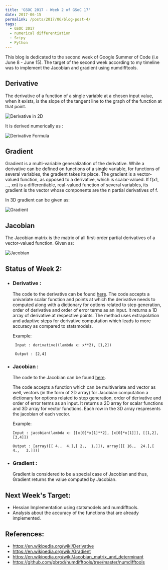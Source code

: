 ```yaml
---
title: 'GSOC 2017 - Week 2 of GSoC 17'
date: 2017-06-15
permalink: /posts/2017/06/blog-post-4/
tags:
  - GSOC 2017
  - numerical differentiation
  - Scipy
  - Python 
---
```


This blog is dedicated to the second week of Google Summer of Code (i.e June 8 - June 15). The target of the second week according to my timeline was to implement the Jacobian and gradient using numdifftools. 

## Derivative
The derivative of a function of a single variable at a chosen input value, when it exists, is the slope of the tangent line to the graph of the function at that point.

 ![Derivative in 2D](https://upload.wikimedia.org/wikipedia/commons/9/97/Introductory_Physics_fig_1.15.png)
 
 It is derived numerically as :
 
 ![Derivative Formula](https://wikimedia.org/api/rest_v1/media/math/render/svg/52f8a3ef721b7705ef72e10d29176a215b088584)
 
 
## Gradient 
Gradient is a multi-variable generalization of the derivative. While a derivative can be defined on functions of a single variable, for functions of several variables, the gradient takes its place. The gradient is a vector-valued function, as opposed to a derivative, which is scalar-valued. If f(x1, ..., xn) is a differentiable, real-valued function of several variables, its gradient is the vector whose components are the n partial derivatives of f.

In 3D gradient can be given as:

![Gradient](https://wikimedia.org/api/rest_v1/media/math/render/svg/4487f7230a0ac1b304bb022e6b1e211499c9f78e)

## Jacobian
The Jacobian matrix is the matrix of all first-order partial derivatives of a vector-valued function. Given as:

![Jacobian](https://wikimedia.org/api/rest_v1/media/math/render/svg/74e93aa903c2695e45770030453eb77224104ee4)

## Status of Week 2:

* ### Derivative :
  The code to the derivative can be found [here](https://github.com/ashwinpathak20/scipy/blob/diff/scipy/diff/_derivative_numdiff.py).
  The code accepts a univariate scalar function and points at which the derivative needs to computed along with a dictionary for options related to step generation, order of derivative and order of error terms as an input. It returns a 1D array of derivative at respective points.
  The method uses extrapolation and adaptive steps for derivative computation which leads to more accuracy as compared to statsmodels.
  
  Example:
  ```
   Input : derivative((lambda x: x**2), [1,2])
   
   Output : [2,4]
   ```
  
* ### Jacobian :
  The code to the Jacobian can be found [here](https://github.com/ashwinpathak20/scipy/blob/diff/scipy/diff/_jacobian_numdiff.py).

  The code accepts a function which can be multivariate and vector as well, vectors (in the form of 2D array) for Jacobian  computation a dictionary for options related to step generation, order of derivative and order of error terms as an input. It returns a 2D array for scalar functions and 3D array for vector functions. Each row in the 3D array respresents the jacobian of each vector. 
  
  Example:
  ```
  Input : jacobian(lambda x: [[x[0]*x[1]**2], [x[0]*x[1]]], [[1,2],[3,4]])
  
  Output : [array([[ 4.,  4.],[ 2.,  1.]]), array([[ 16.,  24.],[  4.,   3.]])]
  ```
 
 * ### Gradient :
   Gradient is considered to be a special case of Jacobian and thus, Gradient returns the value computed by Jacobian.
   
 ## Next Week's Target:
 
 * Hessian Implementation using statsmodels and numdifftools.
 * Analysis about the accuracy of the functions that are already implemented.
 
 ## References:
 * https://en.wikipedia.org/wiki/Derivative
 * https://en.wikipedia.org/wiki/Gradient
 * https://en.wikipedia.org/wiki/Jacobian_matrix_and_determinant
 * https://github.com/pbrod/numdifftools/tree/master/numdifftools
 
  
  

